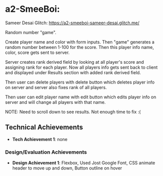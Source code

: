 
# a2-SmeeBoi: 
Sameer Desai 
Glitch: https://a2-smeeboi-sameer-desai.glitch.me/

Random number "game". 

Create player name and color with form inputs. Then "game" generates a random number between 1-100 for the score. Then this player info name, color, score gets sent to server.

Server creates rank derived field by looking at all player's score and assigning rank for each player. Now all players info gets sent back to client and displayed under Results section with added rank derived field.

Then user can delete players with delete button which deletes player info on server and server also fixes rank of all players. 

Then user can edit player name with edit button which edits player info on server and will change all players with that name.

NOTE: Need to scroll down to see results. Not enough time to fix :(


## Technical Achievements
- **Tech Achievement 1**: none

### Design/Evaluation Achievements
- **Design Achievement 1**:
Flexbox, Used Jost Google Font,
CSS animate header to move up and down,
Button outline on hover


